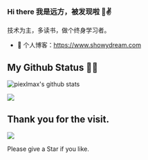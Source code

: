 ### Hi there 我是远方，被发现啦 👋✌️


技术为主，多读书，做个终身学习者。

- 🍓 个人博客：https://www.showydream.com

## My Github Status 👨‍💻‍

![piexlmax's github stats](https://github-readme-stats.vercel.app/api?username=zhxqc&show_icons=true&theme=radical)


![](https://activity-graph.herokuapp.com/graph?username=zhxqc&theme=react-dark)

## Thank you for the visit.

![](http://profile-counter.glitch.me/zhxqc/count.svg)

Please give a Star if you like.
